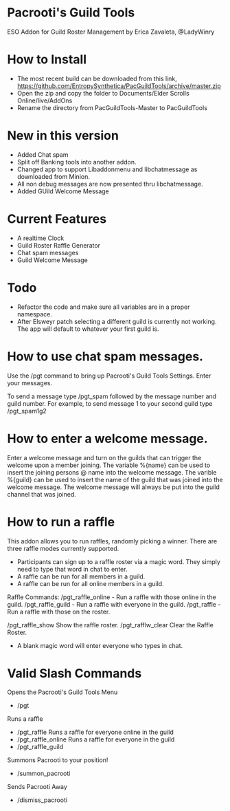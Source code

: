 # Pacrooti's Guild Tools
ESO Addon for Guild Roster Management by Erica Zavaleta, @LadyWinry

# How to Install
* The most recent build can be downloaded from this link,  https://github.com/EntropySynthetica/PacGuildTools/archive/master.zip
* Open the zip and copy the folder to Documents/Elder Scrolls Online/live/AddOns
* Rename the directory from PacGuildTools-Master to PacGuildTools 

# New in this version
* Added Chat spam
* Split off Banking tools into another addon. 
* Changed app to support Libaddonmenu and libchatmessage as downloaded from Minion.
* All non debug messages are now presented thru libchatmessage.  
* Added GUild Welcome Message

# Current Features
* A realtime Clock
* Guild Roster Raffle Generator
* Chat spam messages
* Guild Welcome Message

# Todo
* Refactor the code and make sure all variables are in a proper namespace.
* After Elsweyr patch selecting a different guild is currently not working.  The app will default to whatever your first guild is.  

# How to use chat spam messages. 
Use the /pgt command to bring up Pacrooti's Guild Tools Settings. Enter your messages.  

To send a message type /pgt_spam followed by the message number and guild number.  For example, to send message 1 to your second guild
type /pgt_spam1g2

# How to enter a welcome message. 
Enter a welcome message and turn on the guilds that can trigger the welcome upon a member joining. The variable %{name} can be used to insert the joining persons @ name into the welcome message.  The varible %{guild} can be used to insert the name of the guild that was joined into the welcome message.  The welcome message will always be put into the guild channel that was joined. 

# How to run a raffle
This addon allows you to run raffles, randomly picking a winner.  There are three raffle modes currently supported.

* Participants can sign up to a raffle roster via a magic word.  They simply need to type that word in chat to enter.
* A raffle can be run for all members in a guild.
* A raffle can be run for all online members in a guild. 

Raffle Commands:
/pgt_raffle_online   - Run a raffle with those online in the guild.
/pgt_raffle_guild    - Run a raffle with everyone in the guild.
/pgt_raffle          - Run a raffle with those on the roster.
                
/pgt_raffle_show   Show the raffle roster.
/pgt_rafflw_clear   Clear the Raffle Roster.

* A blank magic word will enter everyone who types in chat.  


# Valid Slash Commands
Opens the Pacrooti's Guild Tools Menu
* /pgt

Runs a raffle               
* /pgt_raffle
Runs a raffle for everyone online in the guild
* /pgt_raffle_online
Runs a raffle for everyone in the guild
* /pgt_raffle_guild

Summons Pacrooti to your position!       
* /summon_pacrooti  

Sends Pacrooti Away
* /dismiss_pacrooti  

